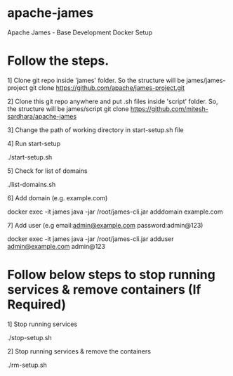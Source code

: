 # apache-james
Apache James - Base Development Docker Setup

# Follow the steps.
1] Clone git repo inside 'james' folder. So the structure will be james/james-project
git clone https://github.com/apache/james-project.git


2] Clone this git repo anywhere and put .sh files inside 'script' folder. So, the structure will be james/script
git clone https://github.com/mitesh-sardhara/apache-james


3] Change the path of working directory in start-setup.sh file


4] Run start-setup 

./start-setup.sh


5] Check for list of domains

./list-domains.sh


6] Add domain (e.g. example.com)

docker exec -it james java -jar /root/james-cli.jar adddomain example.com


7] Add user (e.g email:admin@example.com password:admin@123)

docker exec -it james java -jar /root/james-cli.jar adduser admin@example.com admin@123



# Follow below steps to stop running services & remove containers (If Required)

1] Stop running services

./stop-setup.sh
 

2] Stop running services &  remove the containers

./rm-setup.sh


